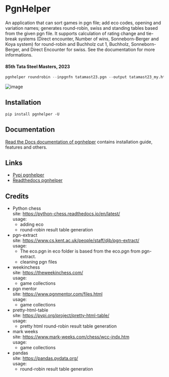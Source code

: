 # PgnHelper
An application that can sort games in pgn file; add eco codes, opening and variation names; generates round-robin, swiss and standing tables based from the given pgn file. It supports calculation of rating change and tie-break systems (Direct encounter, Number of wins, Sonneborn-Berger and Koya system) for round-robin and Buchholz cut 1, Buchholz, Sonneborn-Berger, and Direct Encounter for swiss. See the documentation for more informations.

#### 85th Tata Steel Masters, 2023

```python
pgnhelper roundrobin --inpgnfn tatamast23.pgn --output tatamast23_my.html
```

![image](https://user-images.githubusercontent.com/22366935/214319855-f8b65c02-83a5-4cd6-93ea-e71b68afd325.png)


## Installation

```
pip install pgnhelper -U
```

## Documentation

[Read the Docs documentation of pgnhelper](https://pgnhelper.readthedocs.io/en/latest/index.html) contains installation guide, features and others.

## Links

* [Pypi pgnhelper](https://pypi.org/project/pgnhelper/)
* [Readthedocs pgnhelper](https://pgnhelper.readthedocs.io/en/latest/index.html)

## Credits
* Python chess  
  site: https://python-chess.readthedocs.io/en/latest/  
  usage:
    * adding eco
    * round-robin result table generation  
* pgn-extract  
  site: https://www.cs.kent.ac.uk/people/staff/djb/pgn-extract/  
  usage:
    * The eco.pgn in eco folder is based from the eco.pgn from pgn-extract.
    * cleaning pgn files  
* weekinchess  
  site: https://theweekinchess.com/  
  usage:
    * game collections  
* pgn mentor  
  site: https://www.pgnmentor.com/files.html  
  usage:
    * game collections  
* pretty-html-table  
  site: https://pypi.org/project/pretty-html-table/  
  usage:
    * pretty html round-robin result table generation
* mark weeks  
  site: https://www.mark-weeks.com/chess/wcc-indx.htm  
  usage:  
    * game collections  
* pandas  
  site: https://pandas.pydata.org/  
  usage:
    * round-robin result table generation
